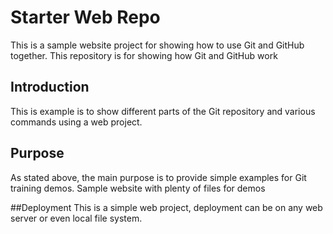 # Starter Web Repo
This is a sample website project for showing how to use Git and GitHub together.
This repository is for showing how Git and GitHub work
## Introduction
This is example is to show different parts of the Git repository and various commands using a web project.

## Purpose
As stated above, the main purpose is to provide simple examples for Git training demos.
Sample website with plenty of files for demos

##Deployment
This is a simple web project, deployment can be on any web server or even local file system.